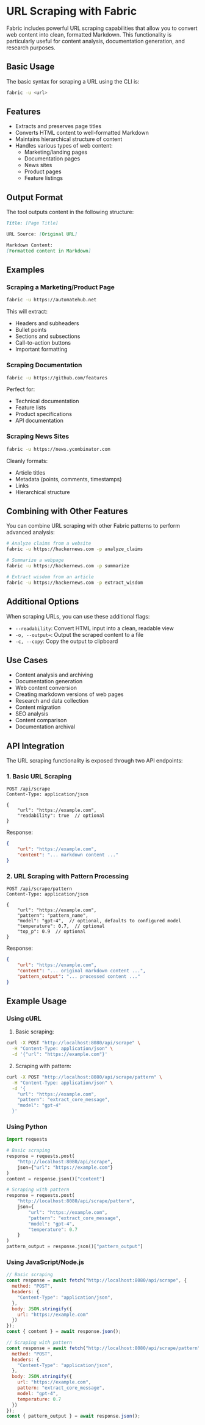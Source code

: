 # URL Scraping with Fabric

Fabric includes powerful URL scraping capabilities that allow you to convert web content into clean, formatted Markdown. This functionality is particularly useful for content analysis, documentation generation, and research purposes.

## Basic Usage

The basic syntax for scraping a URL using the CLI is:

```bash
fabric -u <url>
```

## Features

- Extracts and preserves page titles
- Converts HTML content to well-formatted Markdown
- Maintains hierarchical structure of content
- Handles various types of web content:
  - Marketing/landing pages
  - Documentation pages
  - News sites
  - Product pages
  - Feature listings

## Output Format

The tool outputs content in the following structure:

```markdown
Title: [Page Title]

URL Source: [Original URL]

Markdown Content:
[Formatted content in Markdown]
```

## Examples

### Scraping a Marketing/Product Page

```bash
fabric -u https://automatehub.net
```

This will extract:
- Headers and subheaders
- Bullet points
- Sections and subsections
- Call-to-action buttons
- Important formatting

### Scraping Documentation

```bash
fabric -u https://github.com/features
```

Perfect for:
- Technical documentation
- Feature lists
- Product specifications
- API documentation

### Scraping News Sites

```bash
fabric -u https://news.ycombinator.com
```

Cleanly formats:
- Article titles
- Metadata (points, comments, timestamps)
- Links
- Hierarchical structure

## Combining with Other Features

You can combine URL scraping with other Fabric patterns to perform advanced analysis:

```bash
# Analyze claims from a website
fabric -u https://hackernews.com -p analyze_claims

# Summarize a webpage
fabric -u https://hackernews.com -p summarize

# Extract wisdom from an article
fabric -u https://hackernews.com -p extract_wisdom
```

## Additional Options

When scraping URLs, you can use these additional flags:

- `--readability`: Convert HTML input into a clean, readable view
- `-o, --output=`: Output the scraped content to a file
- `-c, --copy`: Copy the output to clipboard

## Use Cases

- Content analysis and archiving
- Documentation generation
- Web content conversion
- Creating markdown versions of web pages
- Research and data collection
- Content migration
- SEO analysis
- Content comparison
- Documentation archival

## API Integration

The URL scraping functionality is exposed through two API endpoints:

### 1. Basic URL Scraping

```http
POST /api/scrape
Content-Type: application/json

{
    "url": "https://example.com",
    "readability": true  // optional
}
```

Response:
```json
{
    "url": "https://example.com",
    "content": "... markdown content ..."
}
```

### 2. URL Scraping with Pattern Processing

```http
POST /api/scrape/pattern
Content-Type: application/json

{
    "url": "https://example.com",
    "pattern": "pattern_name",
    "model": "gpt-4",  // optional, defaults to configured model
    "temperature": 0.7,  // optional
    "top_p": 0.9  // optional
}
```

Response:
```json
{
    "url": "https://example.com",
    "content": "... original markdown content ...",
    "pattern_output": "... processed content ..."
}
```

## Example Usage

### Using cURL

1. Basic scraping:
```bash
curl -X POST "http://localhost:8080/api/scrape" \
  -H "Content-Type: application/json" \
  -d '{"url": "https://example.com"}'
```

2. Scraping with pattern:
```bash
curl -X POST "http://localhost:8080/api/scrape/pattern" \
  -H "Content-Type: application/json" \
  -d '{
    "url": "https://example.com",
    "pattern": "extract_core_message",
    "model": "gpt-4"
  }'
```

### Using Python

```python
import requests

# Basic scraping
response = requests.post(
    "http://localhost:8080/api/scrape",
    json={"url": "https://example.com"}
)
content = response.json()["content"]

# Scraping with pattern
response = requests.post(
    "http://localhost:8080/api/scrape/pattern",
    json={
        "url": "https://example.com",
        "pattern": "extract_core_message",
        "model": "gpt-4",
        "temperature": 0.7
    }
)
pattern_output = response.json()["pattern_output"]
```

### Using JavaScript/Node.js

```javascript
// Basic scraping
const response = await fetch("http://localhost:8080/api/scrape", {
  method: "POST",
  headers: {
    "Content-Type": "application/json",
  },
  body: JSON.stringify({
    url: "https://example.com"
  })
});
const { content } = await response.json();

// Scraping with pattern
const response = await fetch("http://localhost:8080/api/scrape/pattern", {
  method: "POST",
  headers: {
    "Content-Type": "application/json",
  },
  body: JSON.stringify({
    url: "https://example.com",
    pattern: "extract_core_message",
    model: "gpt-4",
    temperature: 0.7
  })
});
const { pattern_output } = await response.json();
``` 